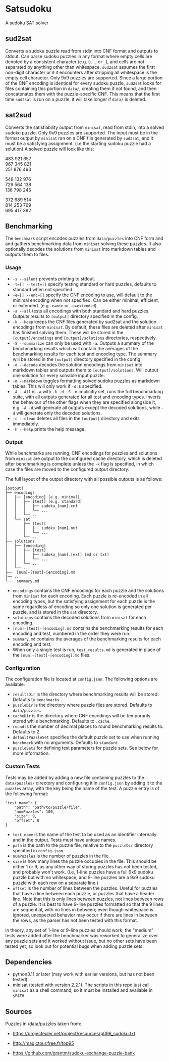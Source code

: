 # Satsudoku
A sudoku SAT solver

## sud2sat
Converts a sudoku puzzle read from stdin into CNF format and outputs to stdout.
Can parse sudoku puzzles in any format where empty cells are denoted by a consistent character (e.g. `0`, `.`, or `_`), and cells are not separated by anything other than whitespace. `sud2sat` assumes the first non-digit character or `0` it encounters after stripping all whitespace is the empty cell character. Only 9x9 puzzles are supported. Since a large portion of the CNF encoding is identical for every sudoku puzzle, `sud2sat` looks for files containing this portion in `data/`, creating them if not found, and then concatenates them with the puzzle-specific CNF. This means that the first time `sud2sat` is run on a puzzle, it will take longer if `data/` is deleted.
## sat2sud
Converts the satisfiability output from `minisat`, read from stdin, into a solved sudoku puzzle.
Only 9x9 puzzles are supported. The input must be in the format output by `minisat` ran on a CNF file generated by `sud2sat`, and it must be a satisfying assignment. (i.e the starting sudoku puzzle had a solution) A solved puzzle will look like this:  

483 921 657  
967 345 821   
251 876 493   

548 132 976  
729 564 138   
136 798 245   
 
372 689 514   
814 253 769   
695 417 382  

## Benchmarking
The `benchmark` script encodes puzzles from `data/puzzles` into CNF form and and gathers benchmarking data from `minisat` solving these puzzles. It also optionally decodes the solutions from `minisat` into markdown tables and outputs them to files.
### Usage
-  `-s --silent` prevents printing to stdout.
- `-t=[] --test=[]` specify testing standard or hard puzzles, defaults to standard when not specified
- `-e=[] --enc=[]` specify the CNF encoding to use, will default to the minimal encoding when not specified. Can be either minimal, efficient, or extended. (e.g `-e=min` or `-e=extended`)
- `-a --all` tests all encodings with both standard and hard puzzles. Outputs results to `[output]` directory specified in the config.
- `-k --keep` keeps the CNF files generated by sud2sat and the solution encodings from `minisat`. By default, these files are deleted after `minisat` has finished solving them. These will be stored in the `[output]/encodings` and `[output]/solutions` directories, respectively.
- `-S --summarize` can only be used with `-a`. Outputs a summary of the benchmarking results which will contain the averages of the benchmarking results for each test and encoding type. The summary will be stored in the `[output]` directory specified in the config.
- `-d --decode` decodes the solution encodings from `minisat` into markdown tables and outputs them to `[output]/solutions`. Will output one solution for every solvable input puzzle.
- `-m --markdown` toggles formatting solved sudoku puzzles as markdown tables. This will only work if `-d` is specified.
- `-A --All` is `-a` with `-k -d -S -m` implicitly set, runs the full benchmarking suite, with all outputs generated for all test and encoding types. Inverts the behaviour of the other flags when they are specified alongside it, e.g. `-A -d` will generate all outputs except the decoded solutions, while `-d` will generate only the decoded solutions.
- `-c --clean` deletes all files in the `[output]` directory and exits immediately.
- `-h --help` prints the help message.

### Output
While benchmarks are running, CNF encodings for puzzles and solutions from `minisat` are output to the configured cache directory, which is deleted after benchmarking is complete unless the `-k` flag is specified, in which case the files are moved to the configured output directory.

The full layout of the output directory with all possible outputs is as follows:
```
[output]
├── encodings
│   ├── [encoding] (e.g. minimal)
│   │   ├── [test] (e.g. standard)
│   │   │   ├── sudoku_[num].cnf
│   │   │   └── ...
│   │   └── ...
│   └── sat
│       ├── [test]
│       │   ├── sudoku_[num].out
│       │   └── ...
│       └── ...
├── solutions
│   ├── [encoding]
│   │   ├── [test]
│   │   │   ├── sudoku_[num].[ext] (md or txt)
│   │   │   └── ...
│   │   └── ...
|   └── ...
├──  [num]-[test]-[encoding].md
|── ...
└──  summary.md
```
- `encodings` contains the CNF encodings for each puzzle and the solutions from `minisat` for each encoding. Each puzzle is re-encoded in all encoding types, but the satisfying assignment for each puzzle is the same regardless of encoding so only one solution is generated per puzzle, and is stored in the `sat` directory. 
- `solutions` contains the decoded solutions from `minisat` for each encoding.
- `[num]-[test]-[encoding].md` contains the benchmarking results for each encoding and test, numbered in the order they were run.
- `summary.md` contains the averages of the benchmarking results for each encoding and test.
- When only a single test is run, `test_results.md` is generated in place of the `[num]-[test]-[encoding].md` files. 

### Configuration
The configuration file is located at `config.json`. The following options are available:
- `resultsDir` is the directory where benchmarking results will be stored. Defaults to `benchmarks`.
- `puzzleDir` is the directory where puzzle files are stored. Defaults to `data/puzzles`.
- `cacheDir` is the directory where CNF encodings will be temporarily stored while benchmarking. Defaults to `.cache`.
- `round` is the number of decimal places to round benchmarking results to. Defaults to 2.
- `defaultPuzzleSet` specifies the default puzzle set to use when running `benchmark` with no arguments. Defaults to `standard`.
- `puzzleSets` for defining test parameters for puzzle sets. See below for more information.

### Custom Tests

Tests may be added by adding a new file containing puzzles to the `data/puzzles/` directory and configuring it in `config.json` by adding it to the `puzzles` array, with the key being the name of the test. A puzzle entry is of the following format:
```
"test_name": {
    "path": "path/to/puzzle/file",
    "numPuzzles": 100,
    "size": 9,
    "offset": 0
}
```
- `test_name` is the name of the test to be used as an identifier internally and in the output. Tests must have unique names.
- `path` is the path to the puzzle file, relative to the `puzzleDir` directory specified in `config.json`.
- `numPuzzles` is the number of puzzles in the file.
- `size` is how many lines the puzzle occupies in the file. This should be either 1 or 9, as any other way of storing puzzles has not been tested, and probably won't work. (I.e, 1-line puzzles have a full 9x9 sudoku puzzle but with no whitespace, and 9-line puzzles are a 9x9 sudoku puzzle with each row on a separate line.) 
- `offset` is the number of lines between the puzzles. Useful for puzzles that have a line between each puzzle, or puzzles that have a header line. Note that this is only lines between puzzles, not lines between rows of a puzzle. It is best to have 9-line puzzles formatted so that the 9 lines are sequential, with no lines in between; even though whitespace is ignored, unexpected behavior may occur if there are lines in between the rows, as the parser has not been tested with this format.

In theory, any set of 1-line or 9-line puzzles should work; the "medium" tests were added after the benchmarker was reworked to generalize over any puzzle sets and it worked without issue, but no other sets have been tested yet, so look out for potential bugs when adding puzzle sets.
  
## Dependencies
- python3.11 or later (may work with earlier versions, but has not been tested)
- [minisat](http://minisat.se/) (tested with version 2.2.1). The scripts in this repo just call `minisat` as a shell command, so it must be installed and available in `$PATH`
## Sources
Puzzles in /data/puzzles taken from:
- https://projecteuler.net/project/resources/p096_sudoku.txt

- http://magictour.free.fr/top95

- https://github.com/grantm/sudoku-exchange-puzzle-bank
